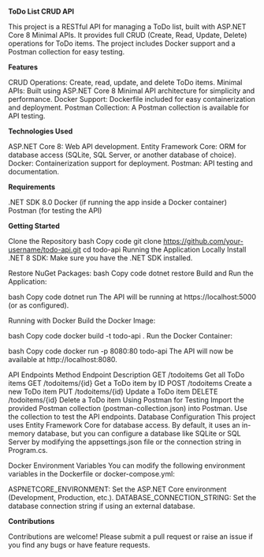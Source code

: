 **ToDo List CRUD API**

This project is a RESTful API for managing a ToDo list, built with ASP.NET Core 8 Minimal APIs. It provides full CRUD (Create, Read, Update, Delete) operations for ToDo items. The project includes Docker support and a Postman collection for easy testing.

**Features**

CRUD Operations: Create, read, update, and delete ToDo items.
Minimal APIs: Built using ASP.NET Core 8 Minimal API architecture for simplicity and performance.
Docker Support: Dockerfile included for easy containerization and deployment.
Postman Collection: A Postman collection is available for API testing.


**Technologies Used**

ASP.NET Core 8: Web API development.
Entity Framework Core: ORM for database access (SQLite, SQL Server, or another database of choice).
Docker: Containerization support for deployment.
Postman: API testing and documentation.

**Requirements**

.NET SDK 8.0
Docker (if running the app inside a Docker container)
Postman (for testing the API)

**Getting Started**

Clone the Repository
bash
Copy code
git clone https://github.com/your-username/todo-api.git
cd todo-api
Running the Application Locally
Install .NET 8 SDK: Make sure you have the .NET SDK installed.

Restore NuGet Packages:
bash
Copy code
dotnet restore
Build and Run the Application:

bash
Copy code
dotnet run
The API will be running at https://localhost:5000 (or as configured).

Running with Docker
Build the Docker Image:

bash
Copy code
docker build -t todo-api .
Run the Docker Container:

bash
Copy code
docker run -p 8080:80 todo-api
The API will now be available at http://localhost:8080.

API Endpoints
Method	Endpoint	Description
GET	/todoitems	Get all ToDo items
GET	/todoitems/{id}	Get a ToDo item by ID
POST	/todoitems	Create a new ToDo item
PUT	/todoitems/{id}	Update a ToDo item
DELETE	/todoitems/{id}	Delete a ToDo item
Using Postman for Testing
Import the provided Postman collection (postman-collection.json) into Postman.
Use the collection to test the API endpoints.
Database Configuration
This project uses Entity Framework Core for database access. By default, it uses an in-memory database, but you can configure a database like SQLite or SQL Server by modifying the appsettings.json file or the connection string in Program.cs.

Docker Environment Variables
You can modify the following environment variables in the Dockerfile or docker-compose.yml:

ASPNETCORE_ENVIRONMENT: Set the ASP.NET Core environment (Development, Production, etc.).
DATABASE_CONNECTION_STRING: Set the database connection string if using an external database.


**Contributions**

Contributions are welcome! Please submit a pull request or raise an issue if you find any bugs or have feature requests.
